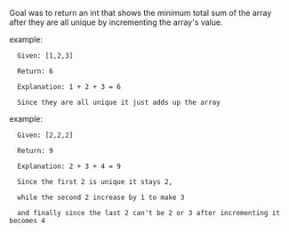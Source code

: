 Goal was to return an int that shows the minimum total sum of the array after
they are all unique by incrementing the array's value.

example:

      Given: [1,2,3]
  
      Return: 6
  
      Explanation: 1 + 2 + 3 = 6
  
      Since they are all unique it just adds up the array
example:

      Given: [2,2,2]
  
      Return: 9
  
      Explanation: 2 + 3 + 4 = 9
                
      Since the first 2 is unique it stays 2, 
                
      while the second 2 increase by 1 to make 3
                
      and finally since the last 2 can't be 2 or 3 after incrementing it becomes 4
